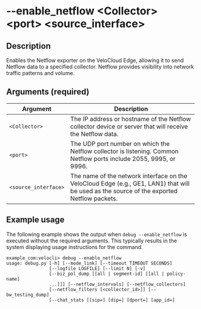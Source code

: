 # --enable_netflow &lt;Collector&gt; &lt;port&gt; &lt;source_interface&gt;

## Description
Enables the Netflow exporter on the VeloCloud Edge, allowing it to send Netflow data to a specified collector. Netflow provides visibility into network traffic patterns and volume.

## Arguments (required)
| Argument           | Description                                                                                                |
|--------------------|------------------------------------------------------------------------------------------------------------|
| `<Collector>`      | The IP address or hostname of the Netflow collector device or server that will receive the Netflow data.     |
| `<port>`           | The UDP port number on which the Netflow collector is listening. Common Netflow ports include 2055, 9995, or 9996. |
| `<source_interface>` | The name of the network interface on the VeloCloud Edge (e.g., GE1, LAN1) that will be used as the source of the exported Netflow packets. |

## Example usage
The following example shows the output when `debug --enable_netflow` is executed without the required arguments. This typically results in the system displaying usage instructions for the command.
```
example_com:velocli> debug --enable_netflow
usage: debug.py [-h] [--mode_link] [--timeout TIMEOUT SECONDS]
                [--logfile LOGFILE] [--limit N] [-v]
                [--biz_pol_dump [[all | segment-id] [[all | policy-name]
                ...]]] [--netflow_intervals] [--netflow_collectors]
                [--netflow_filters [<collector_id>]] [--bw_testing_dump]
                [--chat_stats [[sip=] [dip=] [dport=] [app_id=]
```